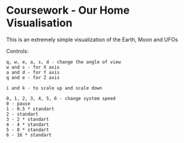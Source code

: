 # Coursework - Our Home Visualisation

This is an extremely simple visualization of the Earth, Moon and UFOs

Controls:
```
q, w, e, a, s, d - change the angle of view
w and s - for X axis
a and d - for Y axis
q and e - for Z axis

i and k - to scale up and scale down

0, 1, 2, 3, 4, 5, 6 - change system speed
0 - pause
1 - 0.5 * standart
2 - standart
3 - 2 * standart
4 - 4 * standart
5 - 8 * standart
6 - 16 * standart
```